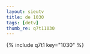 ```yaml
--- 
layout: sieutv
title: de 1030
tags: [detv]
thumb_re: q7t11030
---
```

{% include q7t1 key="1030" %} 
